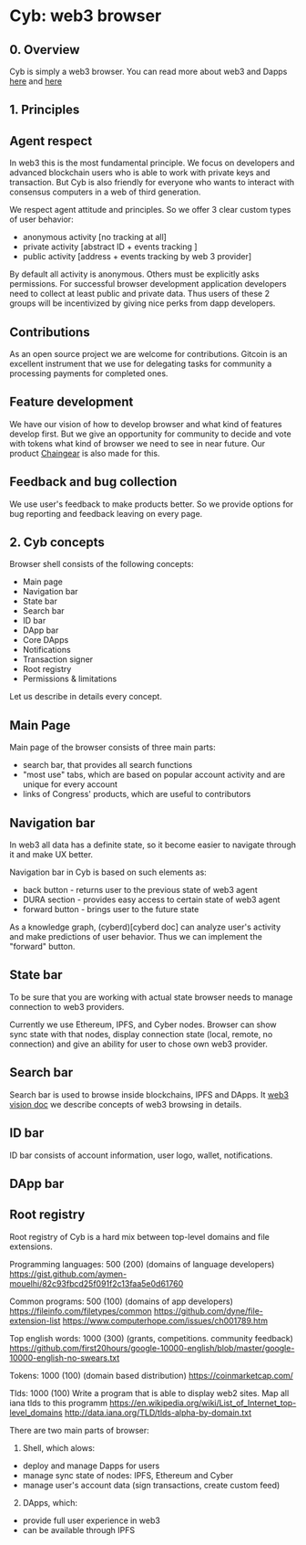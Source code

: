# Cyb: web3 browser


## 0. Overview

Cyb is simply a web3 browser. You can read more about web3 and Dapps [here](cyb/docs/web3-vision.md) and [here](cyb/docs/dapp-guidelines.md)

## 1. Principles

## Agent respect

In web3 this is the most fundamental principle. We focus on developers and advanced blockchain users who is able to work with private keys and transaction. But Cyb is also friendly for everyone who wants to interact with consensus computers in a web of third generation.

We respect agent attitude and principles. So we offer 3 clear custom types of user behavior:

- anonymous activity [no tracking at all]
- private activity [abstract ID + events tracking ]
- public activity [address + events tracking by web 3 provider]

By default all activity is anonymous. Others must be explicitly asks permissions.
For successful browser development application developers need to collect at least public and private data. Thus users of these 2 groups will be incentivized by giving nice perks from dapp developers.

## Contributions

As an open source project we are welcome for contributions. Gitcoin is an excellent instrument that we use for delegating tasks for community a processing payments for completed ones.

## Feature development

We have our vision of how to develop browser and what kind of features develop first. But we give an opportunity for community to decide and vote with tokens what kind of browser we need to see in near future. Our product [Chaingear](https://github.com/cybercongress/chaingear) is also made for this.

## Feedback and bug collection

We use user's feedback to make products better. So we provide options for bug reporting and feedback leaving on every page.

## 2. Cyb concepts

Browser shell consists of the following concepts:

- Main page
- Navigation bar
- State bar
- Search bar
- ID bar
- DApp bar
- Core DApps
- Notifications
- Transaction signer
- Root registry
- Permissions & limitations

Let us describe in details every concept.


## Main Page

Main page of the browser consists of three main parts:

- search bar, that provides all search functions
- "most use" tabs, which are based on popular account activity and are unique for every account
- links of Congress' products, which are useful to contributors

## Navigation bar

In web3 all data has a definite state, so it become easier to navigate through it and make UX better.  

Navigation bar in Cyb is based on such elements as:

- back button - returns user to the previous state of web3 agent
- DURA section - provides easy access to certain state of web3 agent
- forward button - brings user to the future state

As a knowledge graph, (cyberd)[cyberd doc] can analyze user's activity and make predictions of user behavior. Thus we can implement the "forward" button.

## State bar

To be sure that you are working with actual state browser needs to manage connection to web3 providers.

Currently we use Ethereum, IPFS, and Cyber nodes. Browser can show sync state with that nodes, display connection state (local, remote, no connection) and give an ability for user to chose own web3 provider.

## Search bar

Search bar is used to browse inside blockchains, IPFS and DApps. It [web3 vision doc](cyb/docs/web3-vision.md) we describe concepts of web3 browsing in details.

## ID bar

ID bar consists of account information, user logo, wallet, notifications.

## DApp bar

## Root registry

Root registry of Cyb is a hard mix between top-level domains and file extensions.

Programming languages:
500 (200) (domains of language developers) https://gist.github.com/aymen-mouelhi/82c93fbcd25f091f2c13faa5e0d61760

Common programs:
500 (100) (domains of app developers) https://fileinfo.com/filetypes/common https://github.com/dyne/file-extension-list https://www.computerhope.com/issues/ch001789.htm

Top english words:
1000 (300) (grants, competitions. community feedback) https://github.com/first20hours/google-10000-english/blob/master/google-10000-english-no-swears.txt

Tokens:
1000 (100) (domain based distribution) https://coinmarketcap.com/

Tlds:
1000 (100) Write a program that is able to display web2 sites. Map all iana tlds to this programm https://en.wikipedia.org/wiki/List_of_Internet_top-level_domains http://data.iana.org/TLD/tlds-alpha-by-domain.txt










There are two main parts of browser:

1. Shell, which alows:

- deploy and manage Dapps for users
- manage sync state of nodes: IPFS, Ethereum and Cyber
- manage user's account data (sign transactions, create custom feed)

2. DApps, which:

- provide full user experience in web3
- can be available through IPFS
